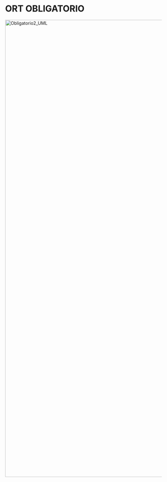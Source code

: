 # ORT OBLIGATORIO 

<img width="2182" height="1466" alt="Obligatorio2_UML" src="https://github.com/user-attachments/assets/176cdc43-ab7a-4bde-ab88-ff78641ffab5" />
